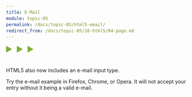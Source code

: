 ```yaml
---
title: E-Mail
module: topic-05
permalink: /docs/topic-05/html5-email/
redirect_from: /docs/topic-05/10-html5/04-page.md
---
```


<img src="./../../../img/arrow-divider.svg" style="width: 75px; border: none; margin: 0px 0 20px 0" />

HTML5 also now includes an e-mail input type.

Try the e-mail example in Firefox, Chrome, or Opera. It will not accept your entry without it being a valid e-mail.


<div class="codepen-embed">
  <p data-height="300" data-theme-id="30567" data-slug-hash="LzOGrw" data-default-tab="html,result" data-user="Media-Ed-Online" data-embed-version="2" data-pen-title="Topic-05: New HTML5 Elements, Pt. 3" class="codepen"></p>
</div>
